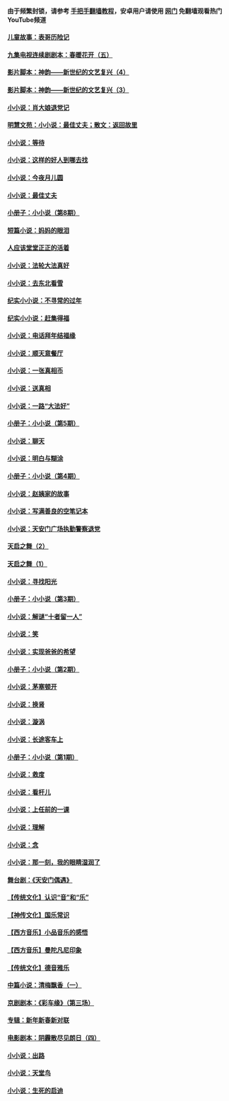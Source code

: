 #### 由于频繁封锁，请参考 [手把手翻墙教程](https://github.com/gfw-breaker/guides/wiki/)，安卓用户请使用 [网门](https://github.com/gfw-breaker/nogfw/blob/master/dl.md?t=06022301) 免翻墙观看热门YouTube频道 

#### [儿童故事：表哥历险记](../pages/328/383535.md?t=06022301) 

#### [九集电视连续剧剧本：春暖花开（五）](../pages/328/275919.md?t=06022301) 

#### [影片脚本：神韵——新世纪的文艺复兴（4）](../pages/328/266089.md?t=06022301) 

#### [影片脚本：神韵——新世纪的文艺复兴（3）](../pages/328/266087.md?t=06022301) 

#### [小小说：肖大娘退党记](../pages/328/239807.md?t=06022301) 

#### [明慧文苑：小小说：最佳丈夫；散文：返回故里](../pages/328/3439.md?t=06022301) 

#### [小小说：等待](../pages/328/223927.md?t=06022301) 

#### [小小说：这样的好人到哪去找](../pages/328/209396.md?t=06022301) 

#### [小小说：今夜月儿圆](../pages/328/193588.md?t=06022301) 

#### [小小说：最佳丈夫](../pages/328/190938.md?t=06022301) 

#### [小册子：小小说（第8期）](../pages/328/188202.md?t=06022301) 

#### [短篇小说：妈妈的眼泪](../pages/328/187712.md?t=06022301) 

#### [人应该堂堂正正的活着](../pages/328/182430.md?t=06022301) 

#### [小小说：法轮大法真好](../pages/328/174669.md?t=06022301) 

#### [小小说：去东北看雪](../pages/328/173882.md?t=06022301) 

#### [纪实小小说：不寻常的过年](../pages/328/173187.md?t=06022301) 

#### [纪实小小说：赶集得福](../pages/328/172652.md?t=06022301) 

#### [小小说：电话拜年结福缘](../pages/328/172533.md?t=06022301) 

#### [小小说：顺天意餐厅](../pages/328/170182.md?t=06022301) 

#### [小小说：一张真相币](../pages/328/169410.md?t=06022301) 

#### [小小说：送真相](../pages/328/166713.md?t=06022301) 

#### [小小说：一路“大法好”](../pages/328/162016.md?t=06022301) 

#### [小册子：小小说（第5期）](../pages/328/161131.md?t=06022301) 

#### [小小说：聊天](../pages/328/159640.md?t=06022301) 

#### [小小说：明白与糊涂](../pages/328/158101.md?t=06022301) 

#### [小册子：小小说（第4期）](../pages/328/158006.md?t=06022301) 

#### [小小说：赵姨家的故事](../pages/328/157843.md?t=06022301) 

#### [小小说：写满善良的空笔记本](../pages/328/157382.md?t=06022301) 

#### [小小说：天安门广场执勤警察退党](../pages/328/156982.md?t=06022301) 

#### [天启之舞（2）](../pages/328/153440.md?t=06022301) 

#### [天启之舞（1）](../pages/328/153439.md?t=06022301) 

#### [小小说：寻找阳光](../pages/328/153065.md?t=06022301) 

#### [小册子：小小说（第3期）](../pages/328/151715.md?t=06022301) 

#### [小小说：解谜“十者留一人”](../pages/328/148967.md?t=06022301) 

#### [小小说：笑](../pages/328/148905.md?t=06022301) 

#### [小小说：实现爸爸的希望](../pages/328/148096.md?t=06022301) 

#### [小册子：小小说（第2期）](../pages/328/147214.md?t=06022301) 

#### [小小说：茅塞顿开](../pages/328/147030.md?t=06022301) 

#### [小小说：换肾](../pages/328/146770.md?t=06022301) 

#### [小小说：漩涡](../pages/328/146683.md?t=06022301) 

#### [小小说：长途客车上](../pages/328/145076.md?t=06022301) 

#### [小册子：小小说（第1期）](../pages/328/143963.md?t=06022301) 

#### [小小说：救度](../pages/328/143927.md?t=06022301) 

#### [小小说：看杆儿](../pages/328/142137.md?t=06022301) 

#### [小小说：上任前的一课](../pages/328/140808.md?t=06022301) 

#### [小小说：理解](../pages/328/140476.md?t=06022301) 

#### [小小说：念](../pages/328/139513.md?t=06022301) 

#### [小小说：那一刻，我的眼睛湿润了](../pages/328/138476.md?t=06022301) 

#### [舞台剧：《天安门偶遇》](../pages/328/117155.md?t=06022301) 

#### [【传统文化】认识“音”和“乐”](../pages/328/108667.md?t=06022301) 

#### [【神传文化】国乐常识](../pages/328/104225.md?t=06022301) 

#### [【西方音乐】小品音乐的感悟](../pages/328/102924.md?t=06022301) 

#### [【西方音乐】曼陀凡尼印象](../pages/328/102922.md?t=06022301) 

#### [【传统文化】德音雅乐](../pages/328/102923.md?t=06022301) 

#### [中篇小说：清梅飘香（一）](../pages/328/101058.md?t=06022301) 

#### [京剧剧本：《彩车缘》（第三场）](../pages/328/96434.md?t=06022301) 

#### [专辑：新年新春新对联](../pages/328/94991.md?t=06022301) 

#### [电影剧本：阴霾散尽见朗日（四）](../pages/328/87081.md?t=06022301) 

#### [小小说：出路](../pages/328/84848.md?t=06022301) 

#### [小小说：天堂鸟](../pages/328/83084.md?t=06022301) 

#### [小小说：生死的启迪](../pages/328/70977.md?t=06022301) 

